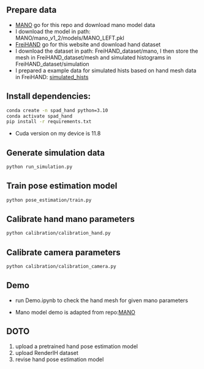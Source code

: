 ## Prepare data

 - [MANO](https://github.com/otaheri/MANO) go for this repo and download mano model data
 - I download the model in path: MANO/mano_v1_2/models/MANO_LEFT.pkl
 - [FreiHAND](https://lmb.informatik.uni-freiburg.de/projects/freihand/) go for this website and download hand dataset
 - I download the dataset in path: FreiHAND_dataset/mano, I then store the mesh in FreiHAND_dataset/mesh and simulated histograms in FreiHAND_dataset/simulation
 - I prepared a example data for simulated hists based on hand mesh data in FreiHAND: [simulated_hists](https://drive.google.com/file/d/1k7VrNyP7q7CQ2-1AlsigkLZFGM5-vggZ/view?usp=drive_link)



## Install dependencies:

```sh
conda create -n spad_hand python=3.10
conda activate spad_hand
pip install -r requirements.txt
```

 - Cuda version on my device is 11.8

## Generate simulation data

```sh
python run_simulation.py
```

## Train pose estimation model

```sh
python pose_estimation/train.py
```

## Calibrate hand mano parameters
```sh
python calibration/calibration_hand.py
```

## Calibrate camera parameters
```sh
python calibration/calibration_camera.py
```

## Demo

 - run Demo.ipynb to check the hand mesh for given mano parameters

 - Mano model demo is adapted from repo:[MANO](https://github.com/otaheri/MANO)


## DOTO

1. upload a pretrained hand pose estimation model
2. upload RenderIH dataset
3. revise hand pose estimation model